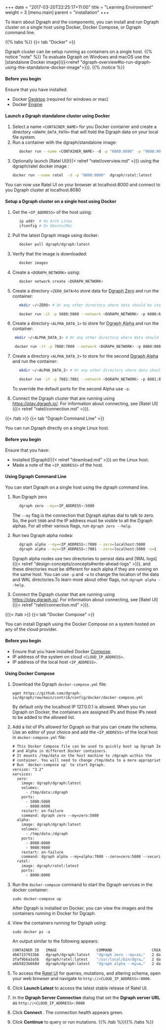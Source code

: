+++
date = "2017-03-20T22:25:17+11:00"
title = "Learning Environment"
weight = 3
[menu.main]
    parent = "installation"
+++

To learn about Dgraph and the components, you can install and run Dgraph cluster on a single host using Docker, Docker Compose, or Dgraph command line.

{{% tabs %}} {{< tab "Docker" >}}

Dgraph cluster can be setup running as containers on a single host.
{{% notice "note" %}}
To evaluate Dgraph on Windows and macOS use the [standalone Docker image]({{<relref "dgraph-overview#to-run-dgraph-using-the-standalone-docker-image">}}).
{{% /notice %}}

#### Before you begin

Ensure that you have installed:
 * Docker [Desktop](https://docs.docker.com/desktop/) (required for windows or mac)
 * Docker [Engine](https://docs.docker.com/engine/install/)


#### Launch a Dgraph standalone cluster using Docker
1.  Select a name `<CONTAINER_NAME>` for you Docker container and create a directory `<GRAPH_DATA_PATH>` that will hold the Dgraph data on your local file system.
1.  Run a container with the dgraph/standalone image:
    ```sh
       docker run --name <CONTAINER_NAME> -d -p "8080:8080" -p "9080:9080" -v <DGRAPH_DATA_PATH>:/dgraph dgraph/standalone:latest
    ```
1. Optionally launch [Ratel UI]({{< relref "ratel/overview.md" >}}) using the dgraph/ratel docker image :
    ``` sh
    docker run --name ratel  -d -p "8000:8000"  dgraph/ratel:latest
    ```
You can now use Ratel UI on your browser at localhost:8000 and connect to you Dgraph cluster at localhost:8080
#### Setup a Dgraph cluster on a single host using Docker

1. Get the `<IP_ADDRESS>` of the host using:
   ```sh
      ip addr  # On Arch Linux
      ifconfig # On Ubuntu/Mac
   ```
1. Pull the latest Dgraph image using docker:
   ```sh
      docker pull dgraph/dgraph:latest
   ```
1. Verify that the image is downloaded:

   ```sh
      docker images
    ```   
1. Create a `<DGRAPH_NETWORK>` using:
    ```sh
       docker network create <DGRAPH_NETWORK>
    ```
1.  Create a directory `<ZERO_DATA>`to store data for <abbr title="Zero nodes control the Dgraph cluster. It assigns Alpha nodes to groups, re-balances data between groups, handles transaction timestamp and UID assignment.">Dgraph Zero</abbr> and run the container:
    ```sh
       mkdir ~/<ZERO> # Or any other directory where data should be stored.

       docker run -it -p 5080:5080 --network <DGRAPH_NETWORK> -p 6080:6080 -v ~/<ZERO_DATA>:/dgraph dgraph/dgraph:latest dgraph zero --my=<IP_ADDRESS>:5080
    ```
1.  Create a directory `<ALPHA_DATA_1>` to store for <abbr title="Alpha nodes host predicates and indexes. You can scale Dgraph horizontally by adding more Alphas.">Dgraph Alpha
</abbr> and run the container:
    ```sh
     mkdir ~/<ALPHA_DATA_1> # Or any other directory where data should be stored.

     docker run -it -p 7080:7080 --network <DGRAPH_NETWORK> -p 8080:8080 -p 9080:9080 -v ~/<ALPHA_DATA_1>:/dgraph dgraph/dgraph:latest dgraph alpha --zero=<IP_ADDRESS>:5080 --my=<IP_ADDRESS>:7080
    ```
1.  Create a directory `<ALPHA_DATA_2>` to store for the second <abbr title="Alpha nodes host predicates and indexes. You can scale Dgraph horizontally by adding more Alphas.">Dgraph Alpha
</abbr> and run the container:
    ```sh
       mkdir ~/<ALPHA_DATA_2> # Or any other directory where data should be stored.

       docker run -it -p 7081:7081 --network <DGRAPH_NETWORK> -p 8081:8081 -p 9081:9081 -v ~/<ALPHA_DATA_2>:/dgraph dgraph/dgraph:{{< version >}} dgraph alpha --zero=<IP_ADDRESS>:5080 --my=<IP_ADDRESS>:7081  -o=1
    ```
    To override the default ports for the second Alpha use `-o`.    
1.   Connect the Dgraph cluster that are running using https://play.dgraph.io/. For information about connecting, see [Ratel UI]({{< relref "ratel/connection.md" >}}).     

{{< /tab >}}
{{< tab "Dgraph Command Line" >}}

You can run Dgraph directly on a single Linux host.

#### Before you begin

Ensure that you have:
* Installed [Dgraph]({{< relref "download.md" >}}) on the Linux host.
* Made a note of the `<IP_ADDRESS>` of the host.

#### Using Dgraph Command Line
You can start Dgraph on a single host using the dgraph command line.

1. Run Dgraph zero
   ```sh
      dgraph zero --my=<IP_ADDRESS>:5080
   ```
   The `--my` flag is the connection that Dgraph alphas dial to talk to zero. So, the port `5080` and the IP address must be visible to all the Dgraph alphas. For all other various flags, run `dgraph zero --help`.

1. Run two Dgraph alpha nodea:
   ```sh
      dgraph alpha --my=<IP_ADDRESS>:7080 --zero=localhost:5080
      dgraph alpha --my=<IP_ADDRESS>:7081 --zero=localhost:5080 -o=1
   ```
   Dgraph alpha nodes use two directories to persist data and [WAL logs]({{< relref "design-concepts/concepts#write-ahead-logs" >}}), and these directories must be different for each alpha if they are running on the same host. You can use `-p` and `-w` to change the location of the data and WAL directories.To learn more about other flags, run `dgraph alpha --help`.

1. Connect the Dgraph cluster that are running using https://play.dgraph.io/. For information about connecting, see [Ratel UI]({{< relref "ratel/connection.md" >}}).

{{{< /tab >}}
{{< tab "Docker Compose" >}}

You can install Dgraph using the Docker Compose on a system hosted on any of the cloud provider.

#### Before you begin

   * Ensure that you have installed Docker [Compose](https://docs.docker.com/compose/).
   * IP address of the system on cloud `<CLOUD_IP_ADDRESS>`.
   * IP address of the local host `<IP_ADDRESS>`.

#### Using Docker Compose

1. Download the Dgraph `docker-compose.yml` file:

       wget https://github.com/dgraph-io/dgraph/raw/main/contrib/config/docker/docker-compose.yml

   By default only the localhost IP 127.0.0.1 is allowed. When you run Dgraph on Docker, the containers are assigned IPs and those IPs need to be added to the allowed list.

1. Add a list of IPs allowed for Dgraph so that you can create the schema. Use an     editor of your choice and add the `<IP_ADDRESS>` of the local host in `docker-compose.yml` file:
    ```txt
    # This Docker Compose file can be used to quickly boot up Dgraph Zero
    # and Alpha in different Docker containers.
    # It mounts /tmp/data on the host machine to /dgraph within the
    # container. You will need to change /tmp/data to a more appropriate location.
    # Run `docker-compose up` to start Dgraph.
   version: "3.2"
   services:
      zero:
        image: dgraph/dgraph:latest
        volumes:
          - /tmp/data:/dgraph
        ports:
          - 5080:5080
          - 6080:6080
        restart: on-failure
        command: dgraph zero --my=zero:5080
      alpha:
        image: dgraph/dgraph:latest
        volumes:
          - /tmp/data:/dgraph
        ports:
          - 8080:8080
          - 9080:9080
        restart: on-failure
        command: dgraph alpha --my=alpha:7080 --zero=zero:5080 --security whitelist=<IP_ADDRESS>
      ratel:
        image: dgraph/ratel:latest
        ports:
          - 8000:8000

      ```

1. Run the `docker-compose` command to start the Dgraph services in the docker container:

       sudo docker-compose up

   After Dgraph is installed on Docker, you can view the images and the containers running in Docker for Dgraph.

1. View the containers running for Dgraph using:

       sudo docker ps -a

    An output similar to the following appears:

   ```bash
   CONTAINER ID   IMAGE                  COMMAND                  CREATED
   4b67157933b6   dgraph/dgraph:latest   "dgraph zero --my=ze…"   2 days ago
   3faf9bba3a5b   dgraph/ratel:latest    "/usr/local/bin/dgra…"   2 days ago
   a6b5823b668d   dgraph/dgraph:latest   "dgraph alpha --my=a…"   2 days ago
   ```

1. To access the <abbr title="Ratel is an open source tool for data visualization and cluster management that’s designed to work with Dgraph and DQL.">Ratel UI</abbr> for queries, mutations, and altering schema, open your web browser and navigate to `http://<CLOUD_IP_ADDRESS>:8000`.
1. Click **Launch Latest** to access the latest stable release of Ratel UI.
1. In the **Dgraph Server Connection** dialog that set the **Dgraph server URL** as `http://<CLOUD_IP_ADDRESS>:8080`
1. Click **Connect** . The connection health appears green.
1. Click **Continue** to query or run mutations.
{{% /tab %}}{{% /tabs %}}
